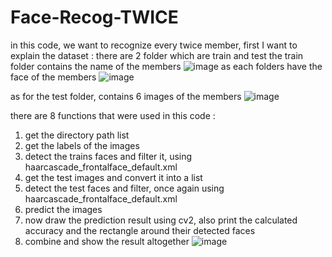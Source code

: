 # Face-Recog-TWICE
in this code, we want to recognize every twice member, first I want to explain the dataset : 
there are 2 folder which are train and test
the train folder contains the name of the members
![image](https://user-images.githubusercontent.com/76993601/110576699-c4fca780-8193-11eb-88b9-6d0a6b137af0.png)
as each folders have the face of the members
![image](https://user-images.githubusercontent.com/76993601/110576799-f5dcdc80-8193-11eb-9ca0-b979e276845c.png)

as for the test folder, contains 6 images of the members 
![image](https://user-images.githubusercontent.com/76993601/110576840-0ab97000-8194-11eb-9372-127026db3251.png)

there are 8 functions that were used in this code :
1. get the directory path list
2. get the labels of the images 
3. detect the trains faces and filter it, using haarcascade_frontalface_default.xml
4. get the test images and convert it into a list
5. detect the test faces and filter, once again using haarcascade_frontalface_default.xml
6. predict the images
7. now draw the prediction result using cv2, also print the calculated accuracy and the rectangle around their detected faces
8. combine and show the result altogether
![image](https://user-images.githubusercontent.com/76993601/110576506-77803a80-8193-11eb-910a-8131d0ac00d8.png)
